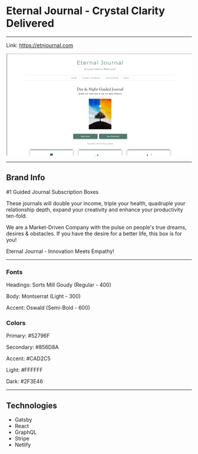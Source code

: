 # Eternal Journal - Crystal Clarity Delivered

---

Link: https://etnjournal.com

![Eternal Journal Homepage](src/images/logo/Eternal-Journal.png)

---

## Brand Info

#1 Guided Journal Subscription Boxes

These journals will double your income, triple your health, quadruple your relationship depth, expand your creativity and enhance your productivity ten-fold.

We are a Market-Driven Company with the pulse on people's true dreams, desires & obstacles. If you have the desire for a better life, this box is for you!

Eternal Journal - Innovation Meets Empathy!

---

### Fonts

Headings: Sorts Mill Goudy (Regular - 400)

Body: Montserrat (Light - 300)

Accent: Oswald (Semi-Bold - 600)

### Colors

Primary: #52796F

Secondary: #856D8A

Accent: #CAD2C5

Light: #FFFFFF

Dark: #2F3E46

---

## Technologies

- Gatsby
- React
- GraphQL
- Stripe
- Netlify
